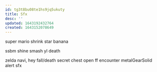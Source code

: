 ```yaml
---
id: tg3t8bu08te1hs9jq5ukuty
title: Sfx
desc: ''
updated: 1643192432764
created: 1643152078649
---
```


super mario
  shrink
  star
  banana

ssbm
  shine
  smash
  yl death

zelda
  navi, hey
  fall/death
  secret
  chest open
ff
  encounter
metalGearSolid
  alert sfx
